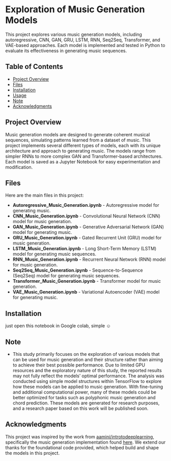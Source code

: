 # Exploration of Music Generation Models

This project explores various music generation models, including autoregressive, CNN, GAN, GRU, LSTM, RNN, Seq2Seq, Transformer, and VAE-based approaches. Each model is implemented and tested in Python to evaluate its effectiveness in generating music sequences. 

## Table of Contents
- [Project Overview](#project-overview)
- [Files](#files)
- [Installation](#installation)
- [Usage](#usage)
- [Note](#note)
- [Acknowledgments](#acknowledgments)

## Project Overview

Music generation models are designed to generate coherent musical sequences, simulating patterns learned from a dataset of music. This project implements several different types of models, each with its unique architecture and approach to generating music. The models range from simpler RNNs to more complex GAN and Transformer-based architectures. Each model is saved as a Jupyter Notebook for easy experimentation and modification.

## Files

Here are the main files in this project:

- **Autoregressive_Music_Generation.ipynb** - Autoregressive model for generating music.
- **CNN_Music_Generation.ipynb** - Convolutional Neural Network (CNN) model for music generation.
- **GAN_Music_Generation.ipynb** - Generative Adversarial Network (GAN) model for generating music.
- **GRU_Music_Generation.ipynb** - Gated Recurrent Unit (GRU) model for music generation.
- **LSTM_Music_Generation.ipynb** - Long Short-Term Memory (LSTM) model for generating music sequences.
- **RNN_Music_Generation.ipynb** - Recurrent Neural Network (RNN) model for music generation.
- **Seq2Seq_Music_Generation.ipynb** - Sequence-to-Sequence (Seq2Seq) model for generating music sequences.
- **Transformer_Music_Generation.ipynb** - Transformer model for music generation.
- **VAE_Music_Generation.ipynb** - Variational Autoencoder (VAE) model for generating music.

## Installation
just open this notebook in Google colab, simple ☺️

## Note 
- This study primarily focuses on the exploration of various models that can be used for music generation and their structure rather than aiming to achieve their best possible performance. Due to limited GPU resources and the exploratory nature of this study, the reported results may not fully reflect the models’ optimal performance. The analysis was conducted using simple model structures within TensorFlow to explore how these models can be applied to music generation. With fine-tuning and additional computational power, many of these models could be better optimized for tasks such as polyphonic music generation and chord prediction. These models are generated for research purposes, and a research paper based on this work will be published soon.

## Acknowledgments
This project was inspired by the work from [aamini/introtodeeplearning](https://github.com/aamini/introtodeeplearning), specifically the music generation implementation found [here](https://github.com/aamini/introtodeeplearning/blob/master/lab1/Part2_Music_Generation.ipynb). We extend our thanks for the foundational code provided, which helped build and shape the models in this project.
